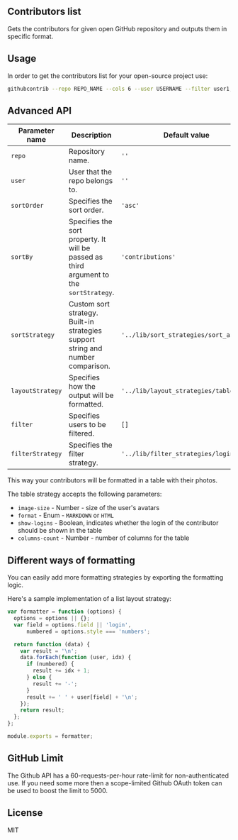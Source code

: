## Contributors list

Gets the contributors for given open GitHub repository and outputs them in specific format.

## Usage

In order to get the contributors list for your open-source project use:

```bash
githubcontrib --repo REPO_NAME --cols 6 --user USERNAME --filter user1,user2,user3 | pbcopy
```

## Advanced API

| **Parameter name** | **Description**                                                                         | **Default value**                      | **Sample value**                    |
|--------------------|-----------------------------------------------------------------------------------------|----------------------------------------|-------------------------------------|
| `repo`             | Repository name.                                                                        | `''`                                   | `--repo angular2-seed`              |
| `user`             | User that the repo belongs to.                                                          | `''`                                   | `--user mgechev`                    |
| `sortOrder`        | Specifies the sort order.                                                               | `'asc'`                                | `--sortOrder desc`                  |
| `sortBy`           | Specifies the sort property. It will be passed as third argument to the `sortStrategy`. | `'contributions'`                      | `--sortBy login`                    |
| `sortStrategy`     | Custom sort strategy. Built-in strategies support string and number comparison.         | `'../lib/sort_strategies/sort_asc.js'` | `--sortStrategy custom_sort.js`     |
| `layoutStrategy`   | Specifies how the output will be formatted.                                             | `'../lib/layout_strategies/table.js'`  | `--layoutStrategy custom_layout.js` |
| `filter`           | Specifies users to be filtered.                                                         | `[]`                                   | `--filter userlogin1,userlogin2`    |
| `filterStrategy`   | Specifies the filter strategy.                                                          | `'../lib/filter_strategies/login.js'`  | `--filterStrategy custom_filter.js` |

This way your contributors will be formatted in a table with their photos.

The table strategy accepts the following parameters:

- `image-size` - Number - size of the user's avatars
- `format` - Enum - `MARKDOWN` or `HTML`
- `show-logins` - Boolean, indicates whether the login of the contributor should be shown in the table
- `columns-count` - Number - number of columns for the table

## Different ways of formatting

You can easily add more formatting strategies by exporting the formatting logic.

Here's a sample implementation of a list layout strategy:

```js
var formatter = function (options) {
  options = options || {};
  var field = options.field || 'login',
      numbered = options.style === 'numbers';

  return function (data) {
    var result = '\n';
    data.forEach(function (user, idx) {
      if (numbered) {
        result += idx + 1;
      } else {
        result += '-';
      }
      result += ' ' + user[field] + '\n';
    });
    return result;
  };
};

module.exports = formatter;
```
## GitHub Limit

The Github API has a 60-requests-per-hour rate-limit for non-authenticated use. If you need some more then a scope-limited Github OAuth token can be used to boost the limit to 5000.

## License

MIT
